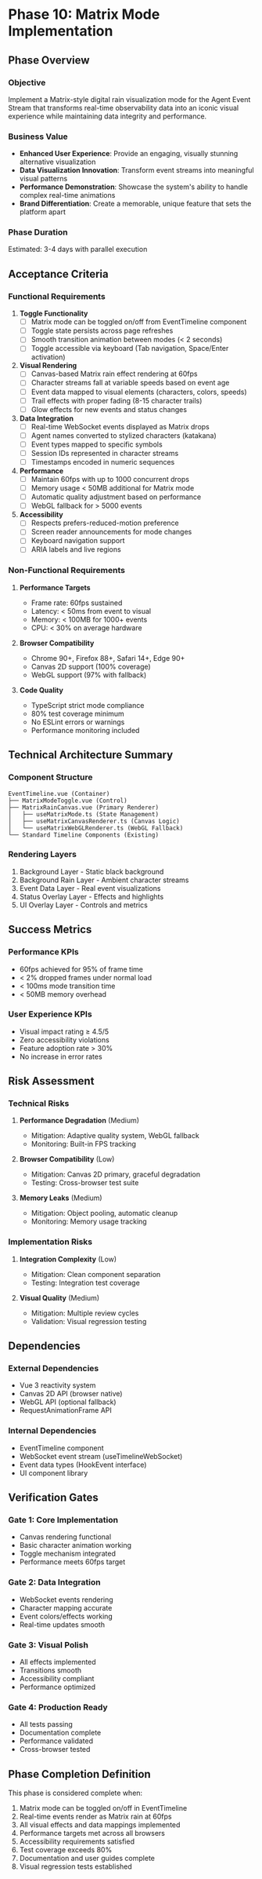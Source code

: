 # Phase 10: Matrix Mode Implementation

## Phase Overview

### Objective
Implement a Matrix-style digital rain visualization mode for the Agent Event Stream that transforms real-time observability data into an iconic visual experience while maintaining data integrity and performance.

### Business Value
- **Enhanced User Experience**: Provide an engaging, visually stunning alternative visualization
- **Data Visualization Innovation**: Transform event streams into meaningful visual patterns
- **Performance Demonstration**: Showcase the system's ability to handle complex real-time animations
- **Brand Differentiation**: Create a memorable, unique feature that sets the platform apart

### Phase Duration
Estimated: 3-4 days with parallel execution

## Acceptance Criteria

### Functional Requirements
1. **Toggle Functionality**
   - [ ] Matrix mode can be toggled on/off from EventTimeline component
   - [ ] Toggle state persists across page refreshes
   - [ ] Smooth transition animation between modes (< 2 seconds)
   - [ ] Toggle accessible via keyboard (Tab navigation, Space/Enter activation)

2. **Visual Rendering**
   - [ ] Canvas-based Matrix rain effect rendering at 60fps
   - [ ] Character streams fall at variable speeds based on event age
   - [ ] Event data mapped to visual elements (characters, colors, speeds)
   - [ ] Trail effects with proper fading (8-15 character trails)
   - [ ] Glow effects for new events and status changes

3. **Data Integration**
   - [ ] Real-time WebSocket events displayed as Matrix drops
   - [ ] Agent names converted to stylized characters (katakana)
   - [ ] Event types mapped to specific symbols
   - [ ] Session IDs represented in character streams
   - [ ] Timestamps encoded in numeric sequences

4. **Performance**
   - [ ] Maintain 60fps with up to 1000 concurrent drops
   - [ ] Memory usage < 50MB additional for Matrix mode
   - [ ] Automatic quality adjustment based on performance
   - [ ] WebGL fallback for > 5000 events

5. **Accessibility**
   - [ ] Respects prefers-reduced-motion preference
   - [ ] Screen reader announcements for mode changes
   - [ ] Keyboard navigation support
   - [ ] ARIA labels and live regions

### Non-Functional Requirements
1. **Performance Targets**
   - Frame rate: 60fps sustained
   - Latency: < 50ms from event to visual
   - Memory: < 100MB for 1000+ events
   - CPU: < 30% on average hardware

2. **Browser Compatibility**
   - Chrome 90+, Firefox 88+, Safari 14+, Edge 90+
   - Canvas 2D support (100% coverage)
   - WebGL support (97% with fallback)

3. **Code Quality**
   - TypeScript strict mode compliance
   - 80% test coverage minimum
   - No ESLint errors or warnings
   - Performance monitoring included

## Technical Architecture Summary

### Component Structure
```
EventTimeline.vue (Container)
├── MatrixModeToggle.vue (Control)
├── MatrixRainCanvas.vue (Primary Renderer)
│   ├── useMatrixMode.ts (State Management)
│   ├── useMatrixCanvasRenderer.ts (Canvas Logic)
│   └── useMatrixWebGLRenderer.ts (WebGL Fallback)
└── Standard Timeline Components (Existing)
```

### Rendering Layers
1. Background Layer - Static black background
2. Background Rain Layer - Ambient character streams
3. Event Data Layer - Real event visualizations
4. Status Overlay Layer - Effects and highlights
5. UI Overlay Layer - Controls and metrics

## Success Metrics

### Performance KPIs
- 60fps achieved for 95% of frame time
- < 2% dropped frames under normal load
- < 100ms mode transition time
- < 50MB memory overhead

### User Experience KPIs
- Visual impact rating ≥ 4.5/5
- Zero accessibility violations
- Feature adoption rate > 30%
- No increase in error rates

## Risk Assessment

### Technical Risks
1. **Performance Degradation** (Medium)
   - Mitigation: Adaptive quality system, WebGL fallback
   - Monitoring: Built-in FPS tracking

2. **Browser Compatibility** (Low)
   - Mitigation: Canvas 2D primary, graceful degradation
   - Testing: Cross-browser test suite

3. **Memory Leaks** (Medium)
   - Mitigation: Object pooling, automatic cleanup
   - Monitoring: Memory usage tracking

### Implementation Risks
1. **Integration Complexity** (Low)
   - Mitigation: Clean component separation
   - Testing: Integration test coverage

2. **Visual Quality** (Medium)
   - Mitigation: Multiple review cycles
   - Validation: Visual regression testing

## Dependencies

### External Dependencies
- Vue 3 reactivity system
- Canvas 2D API (browser native)
- WebGL API (optional fallback)
- RequestAnimationFrame API

### Internal Dependencies
- EventTimeline component
- WebSocket event stream (useTimelineWebSocket)
- Event data types (HookEvent interface)
- UI component library

## Verification Gates

### Gate 1: Core Implementation
- Canvas rendering functional
- Basic character animation working
- Toggle mechanism integrated
- Performance meets 60fps target

### Gate 2: Data Integration
- WebSocket events rendering
- Character mapping accurate
- Event colors/effects working
- Real-time updates smooth

### Gate 3: Visual Polish
- All effects implemented
- Transitions smooth
- Accessibility compliant
- Performance optimized

### Gate 4: Production Ready
- All tests passing
- Documentation complete
- Performance validated
- Cross-browser tested

## Phase Completion Definition

This phase is considered complete when:
1. Matrix mode can be toggled on/off in EventTimeline
2. Real-time events render as Matrix rain at 60fps
3. All visual effects and data mappings implemented
4. Performance targets met across all browsers
5. Accessibility requirements satisfied
6. Test coverage exceeds 80%
7. Documentation and user guides complete
8. Visual regression tests established